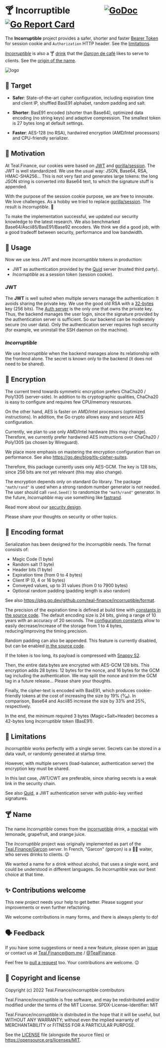 # 🍸 Incorruptible &emsp; &emsp; &emsp; [![GoDoc][i]][d] [![Go Report Card][b]][r]

The **Incorruptible** project provides
a safer, shorter and faster [Bearer Token][t]
for session cookie and `Authorization` HTTP header.
See the [limitations](#🚫-limitations).

[_Incorruptible_][d] is also a 🍸 [drink][m]
that the [_Garçon_ de café][w] likes to serve to clients.
See the [origin of the name](#🍸-name).

[i]: https://pkg.go.dev/badge/github.com/teal-finance/incorruptible.svg
[d]: https://pkg.go.dev/github.com/teal-finance/incorruptible "Go documentation for Incorruptible"
[b]: https://goreportcard.com/badge/github.com/teal-finance/incorruptible
[r]: https://goreportcard.com/report/github.com/teal-finance/incorruptible
[t]: https://www.rfc-editor.org/rfc/rfc6750.html
[c]: https://www.shakeitdrinkit.com/incorruptible-cocktail-1618.html
[m]: https://wikiless.org/wiki/Mocktail "Incorruptible is also a Mocktail: a cocktail without alcohol"
[w]: https://en.wiktionary.org/wiki/garçon_de_café

![logo](docs/incorruptible.png)

## 🎯 Target

- **Safer**: State-of-the-art cipher configuration,
  including expiration time and client IP,
  shuffled BasE91 alphabet,
  random padding and salt.

- **Shorter**: BasE91 encoded (shorter than Base64),
  optimized data encoding (no string keys) and adaptive compression.
  The smallest token is 27 bytes long at default settings.

- **Faster**: AES-128 (no RSA),
  hardwired encryption (AMD/Intel processors)
  and CPU-friendly serializer.

## 👶 Motivation

At Teal.Finance, our cookies were based on [JWT][q] and [gorilla/session][s].
The JWT is well standardized.
We use the usual way: JSON, Base64, RSA, HMAC-SHA256…
This is not very fast and generates large tokens:
the long JSON string is converted into Base64 text,
to which the signature stuff is appended.

With the purpose of the session cookie purpose,
we are free to innovate.
We love challenges.
As a hobby we tried to replace [gorilla/session][s].
The result is _Incorruptible_. 🎉

To make the implementation successful,
we updated our security knowledge to the latest research.
We also benchmarked Base64/Ascii85/BasE91/Base92 encoders.
We think we did a good job,
with a good tradeoff between
security, performance and low bandwidth.

[q]: https://github.com/teal-finance/quid
[s]: https://github.com/gorilla/sessions

## 🤫 Usage

Now we use less JWT and more _Incorruptible_ tokens in production:

- JWT as authentication provided by the [Quid][q] server (trusted third party).
- _Incorruptible_ as a session token (session cookie).

### JWT

The **JWT** is well suited when multiple servers manage the authentication:
It avoids sharing the private key.
We use the good old RSA with a [32-bytes] key (256 bits).
The [Auth server][q] is the only one that owns the private key.
Thus, the backend manages the user login,
since the signature provided by the authentication server is sufficient.
So our backend can be moderately secure (no user data).
Only the authentication server requires high security
(for example, we uninstall the SSH daemon on the machine).

[32-bytes]: https://crypto.stackexchange.com/q/34864#34866

### _Incorruptible_

We use _Incorruptible_ when the backend manages alone
its relationship with the frontend alone.
The secret is known only to the backend
(it does not need to be shared).

## 🔐 Encryption

The current trend towards symmetric encryption
prefers ChaCha20 / Poly1305 (server-side).
In addition to its cryptographic qualities,
ChaCha20 is easy to configure and requires
few CPU/memory resources.

On the other hand, AES is faster
on AMD/Intel processors (optimized instructions).
In addition, the Go crypto allows
easy and secure AES configuration.

Currently, we plan to use only AMD/Intel hardware (this may change).
Therefore, we currently prefer hardwired AES instructions
over ChaCha20 / Poly1305 (as chosen by Wireguard).

We place more emphasis on mastering
the encryption configuration than on performance.
See also <https://go.dev/blog/tls-cipher-suites>.

Therefore, this package currently uses only AES-GCM.
The key is 128 bits, since 256 bits are not yet relevant
(this may also change).

The encryption depends only on standard Go library.
The package `"math/rand"` is used when
a strong random number generator is not needed.
The user should call `rand.Seed()`
to randomize the `"math/rand"` generator.
In the future, _Incorruptible_ may use something like [fastrand].

Read more about our [security design](docs/security-design.md).

Please share your thoughts on security or other topics.

[fastrand]: https://github.com/zhangyunhao116/fastrand

## 🍪 Encoding format

Serialization has been
designed for the _Incorruptible_ needs.
The format consists of:

- Magic Code (1 byte)
- Random salt (1 byte)
- Header bits (1 byte)
- Expiration time (from 0 to 4 bytes)
- Client IP (0, 4 or 16 bytes)
- Conveyed values, up to 31 values (from 0 to 7900 bytes)
- Optional random padding (padding length is also random)

See also <https://pkg.go.dev/github.com/teal-finance/incorruptible/format>.

The precision of the expiration time is defined
at build time with [constants in the source code][c2].
The default encoding size is 24 bits,
giving a range of 10 years with an accuracy of 20 seconds.
The [configuration constants][c1]
allow to easily decrease/increase of the storage from 1 to 4 bytes,
reducing/improving the timing precision.

Random padding can also be appended.
This feature is currently disabled,
but can be enabled [in the source code][c2].

If the token is too long, its payload
is compressed with [Snappy S2][s2].

[s2]: https://www.reddit.com/r/golang/comments/nziwb1/s2_fully_snappy_compatible_compression_faster_and/
[c1]: https://github.com/teal-finance/incorruptible/blob/main/format/coding/expiry.go#L13
[c2]: https://github.com/teal-finance/incorruptible/blob/main/format/marshal.go

Then, the entire data bytes are encrypted with AES-GCM 128 bits.
This encryption adds 28 bytes: 12 bytes for the nonce,
and 16 bytes for the GCM tag including the authentication.
We may split the nonce and trim the GCM tag in a future release…
Please share your thoughts.

Finally, the cipher-text is encoded with BasE91,
which produces cookie-friendly tokens
at the cost of increasing the size by 19% (³⁄₁₆).
In comparison, Base64 and Ascii85 increase the size
by 33% and 25%, respectively.

In the end, the minimum required 3 bytes (Magic+Salt+Header)
becomes a 42-bytes long _Incorruptible_ token (BasE91).

## 🚫 Limitations

_Incorruptible_ works perfectly with a single server.
Secrets can be stored in a data vault,
or randomly generated at startup time.

However, with multiple servers
(load-balancer, authentication server)
the encryption key must be shared.

In this last case, JWT/CWT are preferable,
since sharing secrets is a weak link in the security chain.

See also [Quid][q], a JWT authentication server
with public-key verified signatures.

## 🍸 Name

The name _Incorruptible_ comes from the [incorruptible][c] drink,
a [mocktail][m] with lemonade, grapefruit, and orange juice.

The _Incorruptible_ project was originally implemented
as part of the [Teal.Finance/Garcon][g] server.
In French, "Garcon" _(garçon)_ is a 💁‍♂️ waiter,
who serves drinks to clients. 😉

We wanted a name for a drink without alcohol,
that uses a single word,
and could be understood in different languages.
So _Incorruptible_ was our best choice at that time.

[g]: https://github.com/teal-finance/garcon

## ✨ Contributions welcome

This new project needs your help to get better.
Please suggest your improvements
or even further refactoring.

We welcome contributions in many forms,
and there is always plenty to do!

## 🗣️ Feedback

If you have some suggestions or need a new feature,
please open an [issue]
or contact us at Teal.Finance@pm.me /
[@TealFinance](https://twitter.com/TealFinance).

Feel free to [pull a request][pr] too.
Your contributions are welcome. :wink:

[issue]: https://github.com/teal-finance/incorruptible/issues
[pr]: https://github.com/teal-finance/incorruptible/pulls

## 🗽 Copyright and license

Copyright (c) 2022 Teal.Finance/incorruptible contributors

Teal.Finance/incorruptible is free software,
and may be redistributed and/or modified
under the terms of the MIT License.
SPDX-License-Identifier: MIT

Teal.Finance/incorruptible is distributed
in the hope that it will be useful,
but WITHOUT ANY WARRANTY; without even the implied warranty
of MERCHANTABILITY or FITNESS FOR A PARTICULAR PURPOSE.

See the [LICENSE](LICENSE) file (alongside the source files)
or <https://opensource.org/licenses/MIT>.
